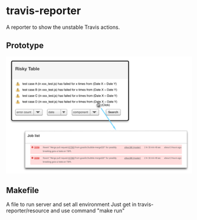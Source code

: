 # travis-reporter
A reporter to show the unstable Travis actions.

## Prototype
![travis-reporter prototype](./travis-reporter-prototype.png)

## Makefile
A file to run server and set all environment Just get in travis-reporter/resource and use command
"make run" 